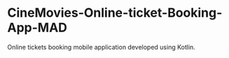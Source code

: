 # CineMovies-Online-ticket-Booking-App-MAD
Online tickets booking mobile application developed using Kotlin.
